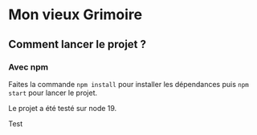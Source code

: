 # Mon vieux Grimoire

## Comment lancer le projet ?

### Avec npm

Faites la commande `npm install` pour installer les dépendances puis `npm start` pour lancer le projet.

Le projet a été testé sur node 19.

Test
